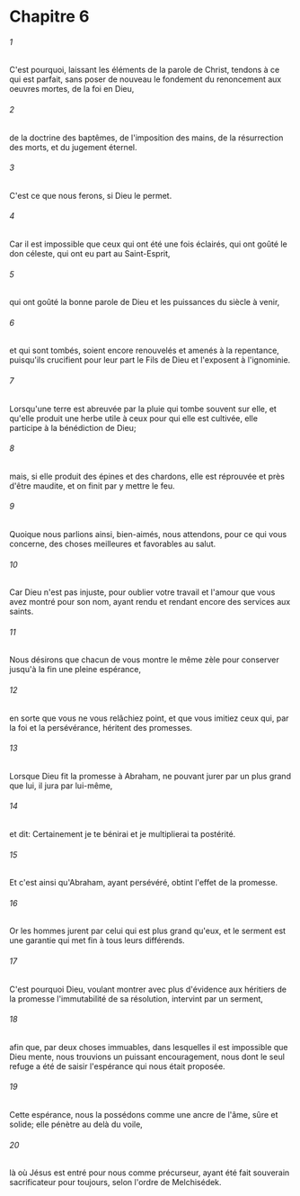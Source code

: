 # Chapitre 6

###### 1
C'est pourquoi, laissant les éléments de la parole de Christ, tendons à ce qui est parfait, sans poser de nouveau le fondement du renoncement aux oeuvres mortes, de la foi en Dieu,
###### 2
de la doctrine des baptêmes, de l'imposition des mains, de la résurrection des morts, et du jugement éternel.
###### 3
C'est ce que nous ferons, si Dieu le permet.
###### 4
Car il est impossible que ceux qui ont été une fois éclairés, qui ont goûté le don céleste, qui ont eu part au Saint-Esprit,
###### 5
qui ont goûté la bonne parole de Dieu et les puissances du siècle à venir,
###### 6
et qui sont tombés, soient encore renouvelés et amenés à la repentance, puisqu'ils crucifient pour leur part le Fils de Dieu et l'exposent à l'ignominie.
###### 7
Lorsqu'une terre est abreuvée par la pluie qui tombe souvent sur elle, et qu'elle produit une herbe utile à ceux pour qui elle est cultivée, elle participe à la bénédiction de Dieu;
###### 8
mais, si elle produit des épines et des chardons, elle est réprouvée et près d'être maudite, et on finit par y mettre le feu.
###### 9
Quoique nous parlions ainsi, bien-aimés, nous attendons, pour ce qui vous concerne, des choses meilleures et favorables au salut.
###### 10
Car Dieu n'est pas injuste, pour oublier votre travail et l'amour que vous avez montré pour son nom, ayant rendu et rendant encore des services aux saints.
###### 11
Nous désirons que chacun de vous montre le même zèle pour conserver jusqu'à la fin une pleine espérance,
###### 12
en sorte que vous ne vous relâchiez point, et que vous imitiez ceux qui, par la foi et la persévérance, héritent des promesses.
###### 13
Lorsque Dieu fit la promesse à Abraham, ne pouvant jurer par un plus grand que lui, il jura par lui-même,
###### 14
et dit: Certainement je te bénirai et je multiplierai ta postérité.
###### 15
Et c'est ainsi qu'Abraham, ayant persévéré, obtint l'effet de la promesse.
###### 16
Or les hommes jurent par celui qui est plus grand qu'eux, et le serment est une garantie qui met fin à tous leurs différends.
###### 17
C'est pourquoi Dieu, voulant montrer avec plus d'évidence aux héritiers de la promesse l'immutabilité de sa résolution, intervint par un serment,
###### 18
afin que, par deux choses immuables, dans lesquelles il est impossible que Dieu mente, nous trouvions un puissant encouragement, nous dont le seul refuge a été de saisir l'espérance qui nous était proposée.
###### 19
Cette espérance, nous la possédons comme une ancre de l'âme, sûre et solide; elle pénètre au delà du voile,
###### 20
là où Jésus est entré pour nous comme précurseur, ayant été fait souverain sacrificateur pour toujours, selon l'ordre de Melchisédek.
